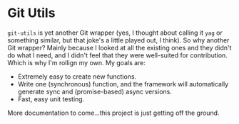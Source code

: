 # Git Utils

`git-utils` is yet another Git wrapper (yes, I thought about calling it `yag` or something similar, but that joke's a little played out, I think).  So why another Git wrapper?  Mainly because I looked at all the existing ones and they didn't do what I need, and I didn't feel that they were well-suited for contribution.  Which is why I'm rollign my own.  My goals are:

* Extremely easy to create new functions.
* Write one (synchronous) function, and the framework will automatically generate sync and (promise-based) async versions.
* Fast, easy unit testing.

More documentation to come...this project is just getting off the ground.

